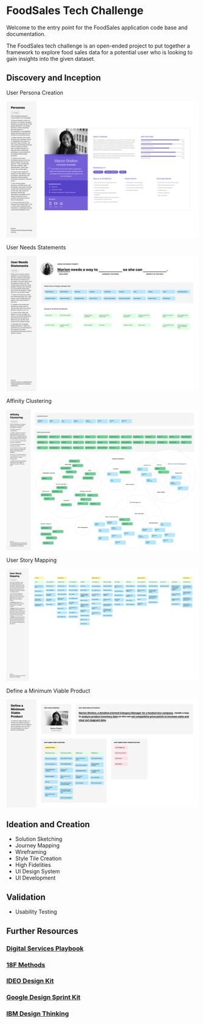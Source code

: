 # FoodSales Tech Challenge

Welcome to the entry point for the FoodSales application code base and documentation.

The FoodSales tech challenge is an open-ended project to put together a framework to explore food sales data for a potential user who is looking to gain insights into the given dataset.

## Discovery and Inception

User Persona Creation

![User Persona Creation](./discovery/user-persona-method.png)

User Needs Statements

![User Needs Statements](./discovery/user-needs-statements-method.png)

Affinity Clustering

![Affinity Clustering](./discovery/affinity-clustering-method.png)

User Story Mapping

![User Story Mapping](./discovery/user-story-mapping-method.png)


Define a Minimum Viable Product

![Define a Minimum Viable Product](./discovery/minimum-viable-product-method.png)

## Ideation and Creation

* Solution Sketching
* Journey Mapping
* Wireframing
* Style Tile Creation
* High Fidelities
* UI Design System
* UI Development

## Validation

* Usability Testing

## Further Resources

### [Digital Services Playbook](https://playbook.cio.gov/)

### [18F Methods](https://methods.18f.gov/)

### [IDEO Design Kit](https://www.designkit.org/)

### [Google Design Sprint Kit](https://designsprintkit.withgoogle.com/)

### [IBM Design Thinking](https://www.ibm.com/design/thinking/)
